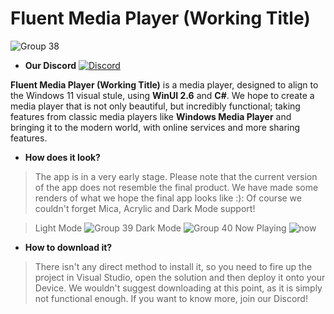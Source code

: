 # Fluent Media Player (Working Title)
![Group 38](https://user-images.githubusercontent.com/74561130/129194987-6d4db866-a8b6-4f29-ba91-8816490d20f1.png)

- **Our Discord**
[![Discord](https://discord.com/api/guilds/872910570003791922/widget.png)](https://discord.gg/GQRYrrBMqd)

**Fluent Media Player (Working Title)** is a media player, designed to align to the Windows 11 visual stule, using **WinUI 2.6** and **C#**. We hope to create a media player that is not only beautiful, but incredibly functional; taking features from classic media players like **Windows Media Player** and bringing it to the modern world, with online services and more sharing features.

- **How does it look?**

> The app is in a very early stage. Please note that the current version of the app does not resemble the final product. We have made some renders of what we hope the final app looks like :): Of course we couldn't forget Mica, Acrylic and Dark Mode support!

> Light Mode
![Group 39](https://user-images.githubusercontent.com/74561130/129236201-4af67799-becc-464b-91c6-c02d58342d04.png)
> Dark Mode
![Group 40](https://user-images.githubusercontent.com/74561130/129236191-15f9688f-a123-4a20-af92-f1ad9d7dd7a3.png)
> Now Playing
![now](https://user-images.githubusercontent.com/74561130/129236229-f8597d13-032b-4538-a9eb-1c147e1a843d.png)

- **How to download it?**

> There isn't any direct method to install it, so you need to fire up the project in Visual Studio, open the solution and then deploy it onto your Device. We wouldn't suggest downloading at this point, as it is simply not functional enough. If you want to know more, join our Discord! 

